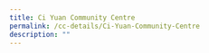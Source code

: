 ```yaml
---
title: Ci Yuan Community Centre
permalink: /cc-details/Ci-Yuan-Community-Centre
description: ""
---
```

